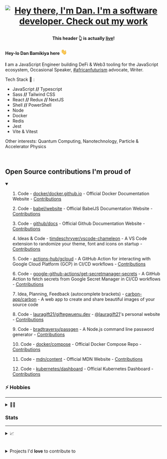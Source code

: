 <!-- Header gif -->

# <p align='center'>[![Hey there, I'm Dan. I'm a software developer. Check out my work](https://raw.githubusercontent.com/danBamikiya/danBamikiya/main/dan_bio1.gif "Dan Bamikiya")](https://danbamikiya.github.io/danBamikiya/)<p>

 **<p align='center'>This header 👆 is actually [live](https://danbamikiya.github.io/danBamikiya/)!</p>**


<!-- Greeting -->

#### Hey-lo Dan Bamikiya here <img src="https://raw.githubusercontent.com/danBamikiya/danBamikiya/main/wave.gif" width="20px">

<!-- About -->
<strong>I</strong> am a JavaScript Engineer building DeFi & Web3 tooling for the JavaScript ecosystem, Occasional Speaker, <a href='http://nnedi.blogspot.com/2019/10/africanfuturism-defined.html'>#africanfuturism</a> advocate, Writer.
            
Tech Stack 🔧 : 
- JavaScript <strong>//</strong> Typescript
- Sass <strong>//</strong> Tailwind CSS
- React <strong>//</strong> Redux <strong>//</strong> NextJS
- Shell <strong>//</strong> PowerShell
- Node
- Docker
- Redis
- Jest
- Vite & Vitest

Other interests: Quantum Computing, Nanotechnology, Particle & Accelerator Physics

<br />

<h2 id="contributions">Open Source contributions I'm proud of</h2>

</summary>
<details open>
   <summary>
            <br />
            <ol>
               <p>
            <li>Code - <a href="https://github.com/docker/docker.github.io">docker/docker.github.io</a> - Official Docker Documentation Website - <a href="https://github.com/docker/docker.github.io/pulls?q=is%3Apr+author%3AdanBamikiya">Contributions</a>
            </li>
               </p>
               <p>
            <li>Code - <a href="https://github.com/babel/website">babel/website</a> - Official BabelJS Documentation Website - <a href="https://github.com/babel/website/pulls?q=is%3Apr+author%3AdanBamikiya">Contributions</a>
            </li> 
               </p>
               <p>
            <li>Code - <a href="https://github.com/github/docs">github/docs</a> - Official Github Documentation Website - <a href="https://github.com/github/docs/pulls?q=is%3Apr+author%3AdanBamikiya">Contributions</a>
            </li>
               </p>
               <p>
            <li>Ideas & Code - <a href="https://github.com/timdeschryver/vscode-chameleon">timdeschryver/vscode-chameleon</a> - A VS Code extension to randomize your theme, font and icons on startup - <a href="https://github.com/timdeschryver/vscode-chameleon/pulls?q=is%3Apr+author%3AdanBamikiya">Contributions</a>
            </li>
               </p>
               <p>
            <li>Code - <a href="https://github.com/actions-hub/gcloud">actions-hub/gcloud</a> - A GitHub Action for interacting with Google Cloud Platform (GCP) in CI/CD workflows - <a href="https://github.com/actions-hub/gcloud/pulls?q=is%3Apr+author%3AdanBamikiya">Contributions</a>
            </li>
               </p>
               <p>
            <li>Code - <a href="https://github.com/google-github-actions/get-secretmanager-secrets">google-github-actions/get-secretmanager-secrets</a> - A GitHub Action to fetch secrets from Google Secret Manager in CI/CD workflows  - <a href="https://github.com/google-github-actions/get-secretmanager-secrets/pulls?q=is%3Apr+author%3AdanBamikiya">Contributions</a>
            </li>
               </p>
               <p>
            <li>Idea, Planning, Feedback (autocomplete brackets) - <a href="https://github.com/carbon-app/carbon">carbon-app/carbon</a> - A web app to create and share beautiful images of your source code
            </li>
               </p>
               <p>
            <li>Code - <a href="https://github.com/lauragift21/giftegwuenu.dev">lauragift21/giftegwuenu.dev</a> - <a href="https://github.com/lauragift21" >@lauragift21</a>'s personal website - <a href="https://github.com/lauragift21/giftegwuenu.dev/pulls?q=is%3Apr+author%3AdanBamikiya">Contributions</a>
            </li>
               </p>
               <p>
            <li>Code - <a href="https://github.com/bradtraversy/passgen">bradtraversy/passgen</a> - A Node.js command line password generator - <a href="https://github.com/bradtraversy/passgen/pulls?q=is%3Apr+author%3AdanBamikiya">Contributions</a>
            </li>
               </p>
               <p>
                  <li>Code - <a href="https://github.com/docker/compose">docker/compose</a> - Official Docker Compose Repo - <a href="https://github.com/docker/compose/pulls?q=is%3Apr+author%3AdanBamikiya">Contributions</a>
            </li>
                </p>
               <p> 
            <li>Code - <a href="https://github.com/mdn/content">mdn/content</a> - Official MDN Website - <a href="https://github.com/mdn/content/pulls?q=is%3Apr+author%3AdanBamikiya">Contributions</a>
            </li>
               </p>
               <p>
             <li>Code - <a href="https://github.com/kubernetes/dashboard">kubernetes/dashboard</a> - Official Kubernetes Dashboard - <a href="https://github.com/kubernetes/dashboard/pulls?q=is%3Apr+author%3AdanBamikiya">Contributions</a>
            </li>
               </p>
            </ol>
</details>

### ⚡ Hobbies

  ---
  <details>
 <summary>🧗‍♂️</summary>
 <br />
🏸 Badminton  🏓 Table Tennis
 </details>
 
 ### Stats
 
 ---

<details>
 <summary>📈</summary>
 <br />
<a href="https://github.com/danBamikiya/danBamikiya">
  <img align="center" src="https://github-readme-stats.vercel.app/api?username=danBamikiya&show_icons=true&show_owner=true&line_height=27&count_private=true&title_color=bdddff&text_color=1cd6ff&icon_color=ef8539&bg_color=031a1f" alt="Dan's GitHub Stats" />
</a>
</details>

  
<br />

<!-- <details open>
<summary>All open source contributions</summary>
<br />
<a href="https://github.com/github/docs" title="Github Documentations" align="left"><img alt="Github Documentations" src="https://github-readme-stats.vercel.app/api/pin/?username=github&repo=docs&show_owner=true&show_icons=true&line_height=26&title_color=bdddff&text_color=1cd6ff&icon_color=ef8539&bg_color=031a1f" /></a>
<a href="https://github.com/babel/website" title="Babel website" align="right"><img alt="Babel website" src="https://github-readme-stats.vercel.app/api/pin/?username=babel&repo=website&show_owner=true&show_icons=true&line_height=26&title_color=bdddff&text_color=1cd6ff&icon_color=ef8539&bg_color=031a1f" /></a>
<a href="https://github.com/timdeschryver/vscode-chameleon" title="VSCode Chameleon" align="left"><img alt="VSCode Chameleon" src="https://github-readme-stats.vercel.app/api/pin/?username=timdeschryver&repo=vscode-chameleon&show_owner=true&show_icons=true&line_height=26&title_color=bdddff&text_color=1cd6ff&icon_color=ef8539&bg_color=031a1f" /></a>
<a href="https://github.com/google-github-actions/get-secretmanager-secrets" title="Get SecretManager secrets" align="right"><img alt="Get SecretManager secrets" src="https://github-readme-stats.vercel.app/api/pin/?username=google-github-actions&repo=get-secretmanager-secrets&show_owner=true&show_icons=true&line_height=26&title_color=bdddff&text_color=1cd6ff&icon_color=ef8539&bg_color=031a1f" /></a>
<a href="https://github.com/actions-hub/gcloud" title="GCloud action" align="left"><img alt="GCloud action" src="https://github-readme-stats.vercel.app/api/pin/?username=actions-hub&repo=gcloud&show_owner=true&show_icons=true&line_height=26&title_color=bdddff&text_color=1cd6ff&icon_color=ef8539&bg_color=031a1f" /></a>
<a href="https://github.com/carbon-app/carbon" title="Carbon app" align="right"><img alt="Carbon app" src="https://github-readme-stats.vercel.app/api/pin/?username=carbon-app&repo=carbon&show_owner=true&show_icons=true&line_height=28&title_color=bdddff&text_color=1cd6ff&icon_color=ef8539&bg_color=031a1f" /></a>
</details> -->


<br />


<details>
            <summary>Projects I'd <b>love</b> to contribute to</summary>
            <br />
            <ol>
                        <li><a href="https://github.com/desktop/desktop">desktop/desktop</a> - Official Github Desktop app (Electron+Typescript+React+Sass)</li>
                        <li><a href="https://github.com/argoproj/argo-cd">argoproj/argo-cd</a> - GitOps Continuous Delivery for Kubernetes (Go+Typescript+React+Sass)</li>
                        <li><a href="https://github.com/microsoft/vscode">microsoft/vscode</a> - Official Visual Studio Code app (Electron+Typescript+CSS+HTML)</li>
            </ol>
</details>

<!-- <h2><bold><a href="https://www.bgitnigeria.org/" target="_blank">#BlackWomenInTechMatter</a></bold></h2> -->

<!-- [Someone called me a genius](https://www.linkedin.com/feed/update/urn:li:activity:6852679343093637120?commentUrn=urn%3Ali%3Acomment%3A%28activity%3A6852679343093637120%2C6852763862253506560%29&replyUrn=urn%3Ali%3Acomment%3A%28activity%3A6852679343093637120%2C6852914428137086976%29) on LinkedIn. I guess I'm one 🤷‍♂️ -->
